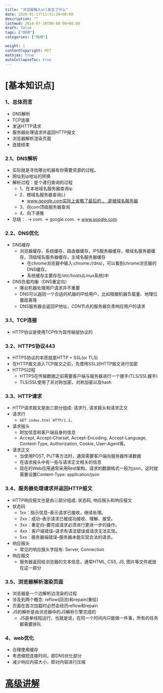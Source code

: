 ```yaml
---
title: "浏览器输入url发生了什么"
date: 2020-01-17T11:51:28+08:00
description: ""
lastmod: 2018-07-10T00:00:00+08:00
draft: false
tags: ["网络"]
categories: ["网络"]

weight: 1
contentCopyright: MIT
mathjax: true
autoCollapseToc: true
---
```

# [基本知识点]
### 1、总体而言
- DNS解析
- TCP连接
- 发送HTTP请求
- 服务器处理请求并返回HTTP报文
- 浏览器解析渲染页面
- 连接结束

### 2.1、DNS解析
- 实际就是寻找哪台机器有你需要资源的过程。
- 网址到ip地址的转换
- 解析过程：是个递归查询的过程
  - 1、在本地域名服务器查询ip
  - 2、根域名服务器查询(.)
    - www.google.com实际上省略了最后的.，.是根域名服务器
  - 3、向com顶级服务器查询
  - 4、向下递推
- 总结：. -> com. -> google.com. -> www.google.com.

### 2.2、DNS优化
- DNS缓存
  - 浏览器缓存，系统缓存，路由器缓存，IPS服务器缓存，根域名服务器缓存，顶级域名服务器缓存，主域名服务器缓存
    - 在chrome浏览器中输入:chrome://dns/，可以看到chrome浏览器的DNS缓存。
    - 系统缓存主要存在/etc/hosts(Linux系统)中
- DNS负载均衡（DNS重定向）
  - 哪台机器处理用户请求并不重要
  - DNS可以返回一个合适的机器的IP给用户，比如根据机器负载量、地理位置距离等
  - DNS服务器会返回IP地址，CDN节点的服务器负责响应用户的请求
  
### 3.1、TCP连接
- HTTP协议是使用TCP作为其传输层协议的

### 3.2、HTTPS协议443
- HTTPS协议的本质就是HTTP + SSL(or TLS)
- 在HTTP报文进入TCP报文之前，先使用SSL对HTTP报文进行加密
- HTTPS过程
  - HTTPS在传输数据之前需要客户端与服务器进行一个握手(TLS/SSL握手)
  - TLS/SSL使用了非对称加密，对称加密以及hash

### 3.3、HTTP请求
- HTTP请求报文是由三部分组成: 请求行, 请求报头和请求正文
- 请求行
  - `GET index.html HTTP/1.1`、
- 请求报头
  - 附加信息和客户端自身的信息
  - Accept, Accept-Charset, Accept-Encoding, Accept-Language, Content-Type, Authorization, Cookie, User-Agent等。
- 请求正文
  - 当使用POST, PUT等方法时，通常需要客户端向服务器传递数据
  - 在请求报头中有一些与请求正文相关的信息
  - 现在的Web应用通常采用Rest架构，请求的数据格式一般为json。这时就需要设置Content-Type: application/json
  
### 3.4、服务器处理请求并返回HTTP报文
- HTTP响应报文也是由三部分组成: 状态码, 响应报头和响应报文
- 状态码
  - 1xx：指示信息–表示请求已接收，继续处理。
  - 2xx：成功–表示请求已被成功接收、理解、接受。
  - 3xx：重定向–要完成请求必须进行更进一步的操作。
  - 4xx：客户端错误–请求有语法错误或请求无法实现。
  - 5xx：服务器端错误–服务器未能实现合法的请求。
- 响应报头
  - 常见的响应报头字段有: Server, Connection
- 响应报文
  - 服务器返回给浏览器的文本信息，通常HTML, CSS, JS, 图片等文件就放在这一部分
  
### 3.5、浏览器解析渲染页面
- 浏览器是一个边解析边渲染的过程
- 涉及到两个概念: reflow(回流)和repain(重绘)
- 页面在首次加载时必然会经历reflow和repain
- JS的解析是由浏览器中的JS解析引擎完成的
  - JS是单线程运行，也就是说，在同一个时间内只能做一件事，所有的任务都需要排队
  
### 4、web优化
- 合理使用缓存
- 考虑缩短连接时间，即DNS优化部分
- 减少响应内容大小，即对内容进行压缩

# [高级讲解](http://fex.baidu.com/blog/2014/05/what-happen/)